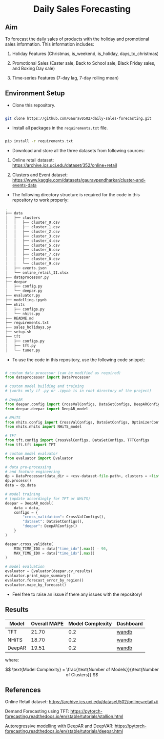 <div align="center">
<h1>Daily Sales Forecasting</h1>
</div>

## Aim

To forecast the daily sales of products with the holiday and promotional sales information. This information includes:

1. Holiday Features (Christmas, is_weekend, is_holiday, days_to_christmas)

2. Promotional Sales (Easter sale, Back to School sale, Black Friday sales, and Boxing Day sale)

3. Time-series Features (7-day lag, 7-day rolling mean)

## Environment Setup

- Clone this repository.

```bash

git clone https://github.com/Gaurav0502/daily-sales-forecasting.git

```

- Install all packages in the ```requirements.txt``` file.

```bash

pip install -r requirements.txt

```

- Download and store all the three datasets from following sources:

1. Online retail dataset: https://archive.ics.uci.edu/dataset/352/online+retail

2. Clusters and Event dataset: https://www.kaggle.com/datasets/gauravpendharkar/cluster-and-events-data

- The following directory structure is required for the code in this repository to work properly:

```bash
.
├── data
│   ├── clusters
│   │   ├── cluster_0.csv
│   │   ├── cluster_1.csv
│   │   ├── cluster_2.csv
│   │   ├── cluster_3.csv
│   │   ├── cluster_4.csv
│   │   ├── cluster_5.csv
│   │   ├── cluster_6.csv
│   │   ├── cluster_7.csv
│   │   ├── cluster_8.csv
│   │   └── cluster_9.csv
│   ├── events.json
│   └── online_retail_II.xlsx
├── dataprocessor.py
├── deepar
│   ├── config.py
│   └── deepar.py
├── evaluator.py
├── modelling.ipynb
├── nhits
│   ├── configs.py
│   └── nhits.py
├── README.md
├── requirements.txt
├── sales_holidays.py
├── setup.sh
├── tft
│   ├── configs.py
│   ├── tft.py
│   └── tuner.py
```
- To use the code in this repository, use the following code snippet:
  
```python

# custom data processor (can be modified as required)
from dataprocessor import DataProcessor

# custom model building and training
# (works only if .py or .ipynb is in root directory of the project)

# DeepAR
from deepar.config import CrossValConfigs, DataSetConfigs, DeepARConfigs
from deepar.deepar import DeepAR_model

# NHiTS
from nhits.config import CrossValConfigs, DataSetConfigs, OptimizerConfigs, NHiTSConfigs
from nhits.nhits import NHiTS_model

# TFT
from tft.config import CrossValConfigs, DataSetConfigs, TFTConfigs
from tft.tft import TFT

# custom model evaluator
from evaluator import Evaluator

# data pre-processing
# and feature engineering
dp = DataProcessor(data_dir = <csv-dataset-file-path>, clusters = <list-of-clusters>)
dp.process()
data = dp.data

# model training
# (update accordingly for TFT or NHiTS)
deepar = DeepAR_model(
    data = data,
    configs = {
        "cross_validation": CrossValConfigs(),
        "dataset": DataSetConfigs(),
        "deepar": DeepARConfigs()
    }
)

deepar.cross_validate(
    MIN_TIME_IDX = data["time_idx"].max() - 90,
    MAX_TIME_IDX = data["time_idx"].max()
)

# model evaluation
evaluator = Evaluator(deepar.cv_results)
evaluator.print_mape_summary()
evaluator.forecast_error_by_region()
evaluator.mape_by_forecast()

```
- Feel free to raise an issue if there any issues with the repository!
  
## Results

<div align="center">

| Model    | Overall MAPE     | Model Complexity    | Dashboard     |
|--------------|--------------|--------------|--------------|
| TFT | 21.70 | 0.2 | [wandb](https://wandb.ai/gauravpendharkar/TFT%20Window-based%20Evaluation?nw=nwusermitugaurav15) |
| NHiTS | 18.70 | 0.2 | [wandb](https://wandb.ai/gauravpendharkar/NHiTS%20Window-based%20Evaluation/workspace?nw=nwusermitugaurav15) |
| DeepAR | 19.51 | 0.2 | [wandb](https://wandb.ai/gauravpendharkar/DeepAR%20Window%20based%20evaluation/overview) |
</div>

where:

$$ \text{Model Complexity} = \frac{\text{Number of Models}}{\text{Number of Clusters}} $$

## References

Online Retail dataset: https://archive.ics.uci.edu/dataset/502/online+retail+ii

Demand Forecasting using TFT: https://pytorch-forecasting.readthedocs.io/en/stable/tutorials/stallion.html

Autoregressive modelling with DeepAR and DeepVAR: https://pytorch-forecasting.readthedocs.io/en/stable/tutorials/deepar.html

